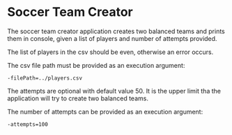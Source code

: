 # Soccer Team Creator

The soccer team creator application creates two balanced teams and prints them in console,
given a list of players and number of attempts provided.

The list of players in the csv should be even, otherwise an error occurs.

The csv file path must be provided as an execution argument: 
```
-filePath=../players.csv
```
The attempts are optional with default value 50. 
It is the upper limit tha the application will try to create two balanced teams.

The number of attempts can be provided as an execution argument: 
```
-attempts=100
```